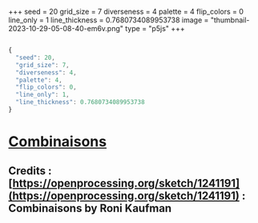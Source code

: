 +++
seed = 20
grid_size = 7
diverseness = 4
palette = 4
flip_colors = 0
line_only = 1
line_thickness = 0.7680734089953738
image = "thumbnail-2023-10-29-05-08-40-em6v.png"
type = "p5js"
+++


~~~javascript

{
  "seed": 20,
  "grid_size": 7,
  "diverseness": 4,
  "palette": 4,
  "flip_colors": 0,
  "line_only": 1,
  "line_thickness": 0.7680734089953738
}

~~~




# [Combinaisons](https://openprocessing.org/sketch/2065396)
## Credits : [https://openprocessing.org/sketch/1241191](https://openprocessing.org/sketch/1241191) : Combinaisons by Roni Kaufman


